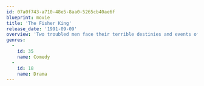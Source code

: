 ```yaml
---
id: 07a0f743-a710-48e5-8aa0-5265cb40ae6f
blueprint: movie
title: 'The Fisher King'
release_date: '1991-09-09'
overview: 'Two troubled men face their terrible destinies and events of their past as they join together on a mission to find the Holy Grail and thus to save themselves.'
genres:
  -
    id: 35
    name: Comedy
  -
    id: 18
    name: Drama
---
```


